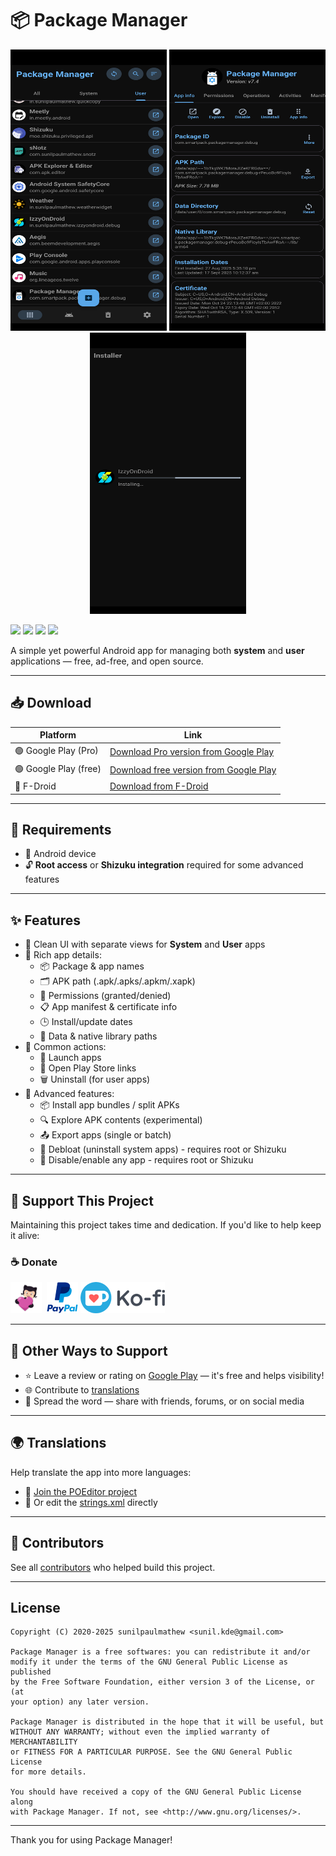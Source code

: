 # 📦 Package Manager

<p style="text-align: center"><img src="https://raw.githubusercontent.com/SmartPack/PackageManager/master/fastlane/metadata/android/en-US/images/phoneScreenshots/1.jpg" alt="" width="250" height="450" /> <img src="https://raw.githubusercontent.com/SmartPack/PackageManager/master/fastlane/metadata/android/en-US/images/phoneScreenshots/4.jpg" alt="" width="250" height="450" /> <img src="https://raw.githubusercontent.com/SmartPack/PackageManager/master/fastlane/metadata/android/en-US/images/phoneScreenshots/7.jpg" alt="" width="250" height="450" /></p>

[![](https://img.shields.io/badge/Package%20Manager-v7.4-green)](https://play.google.com/store/apps/details?id=com.smartpack.packagemanager.pro)
![](https://img.shields.io/github/languages/top/SmartPack/PackageManager)
![](https://img.shields.io/github/contributors/smartpack/PackageManager)
![](https://img.shields.io/github/license/smartpack/PackageManager)

A simple yet powerful Android app for managing both **system** and **user** applications — free, ad-free, and open source.

---
## 📥 Download

| Platform              | Link                                                                                                                    |
|-----------------------|-------------------------------------------------------------------------------------------------------------------------|
| 🟢 Google Play (Pro)  | [Download Pro version from Google Play](https://play.google.com/store/apps/details?id=com.smartpack.packagemanager.pro) |
| 🟢 Google Play (free) | [Download free version from Google Play](https://play.google.com/store/apps/details?id=com.smartpack.packagemanager)    |
| 🔵 F-Droid            | [Download from F-Droid](https://f-droid.org/packages/com.smartpack.packagemanager)                                      |

---

## 📱 Requirements

- 📲 Android device
- 🔓 **Root access** or **Shizuku integration** required for some advanced features  

---

## ✨ Features

- 🔹 Clean UI with separate views for **System** and **User** apps
- 🔹 Rich app details:
    - 📦 Package & app names
    - 🗂️ APK path (.apk/.apks/.apkm/.xapk)
    - 🔐 Permissions (granted/denied)
    - 📋 App manifest & certificate info
    - 🕒 Install/update dates
    - 📁 Data & native library paths
- 🔹 Common actions:
    - 🚀 Launch apps
    - 🛒 Open Play Store links
    - 🗑️ Uninstall (for user apps)
- 🔹 Advanced features:
    - 📦 Install app bundles / split APKs
    - 🔍 Explore APK contents (experimental)
    - 📤 Export apps (single or batch)
    - 🧹 Debloat (uninstall system apps) - requires root or Shizuku
    - 🚫 Disable/enable any app - requires root or Shizuku

---

## 💖 Support This Project
Maintaining this project takes time and dedication. If you'd like to help keep it alive:

### ☕ Donate


[<img src="https://raw.githubusercontent.com/SmartPack/SmartPack.github.io/master/assets/pic014.png"
alt=""
height="50">](https://github.com/sponsors/sunilpaulmathew)
[<img src="https://liberapay.com/assets/widgets/donate.svg"
alt=""
height="50">](https://liberapay.com/sunilpaulmathew/donate)
[<img src="https://raw.githubusercontent.com/SmartPack/SmartPack.github.io/master/assets/pic005.png"
alt=""
height="50">](https://www.paypal.me/menacherry/)
[<img src="https://raw.githubusercontent.com/SmartPack/SmartPack.github.io/master/assets/pic010.png"
alt=""
height="50">](https://ko-fi.com/sunilpaulmathew/)

---

## 🙌 Other Ways to Support

- ⭐ Leave a review or rating on [Google Play](https://play.google.com/store/apps/details?id=com.smartpack.packagemanager) — it's free and helps visibility!
- 🌐 Contribute to [translations](https://poeditor.com/join/project?hash=0CitpyI1Oc)
- 📢 Spread the word — share with friends, forums, or on social media

---

## 🌍 Translations

Help translate the app into more languages:

- 📝 [Join the POEditor project](https://poeditor.com/join/project?hash=0CitpyI1Oc)
- 📄 Or edit the [strings.xml](app/src/main/res/values/strings.xml) directly

---

## 👥 Contributors
See all [contributors](https://github.com/SmartPack/PackageManager/graphs/contributors) who helped build this project.

---

## License

    Copyright (C) 2020-2025 sunilpaulmathew <sunil.kde@gmail.com>

    Package Manager is a free softwares: you can redistribute it and/or
    modify it under the terms of the GNU General Public License as published
    by the Free Software Foundation, either version 3 of the License, or (at
    your option) any later version.

    Package Manager is distributed in the hope that it will be useful, but
    WITHOUT ANY WARRANTY; without even the implied warranty of MERCHANTABILITY
    or FITNESS FOR A PARTICULAR PURPOSE. See the GNU General Public License
    for more details.

    You should have received a copy of the GNU General Public License along
    with Package Manager. If not, see <http://www.gnu.org/licenses/>.

---

Thank you for using Package Manager!